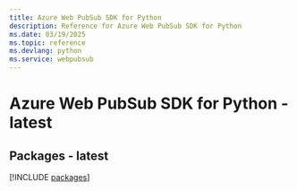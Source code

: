 ```yaml
---
title: Azure Web PubSub SDK for Python
description: Reference for Azure Web PubSub SDK for Python
ms.date: 03/19/2025
ms.topic: reference
ms.devlang: python
ms.service: webpubsub
---
```

# Azure Web PubSub SDK for Python - latest
## Packages - latest
[!INCLUDE [packages](web-pubsub-index.md)]